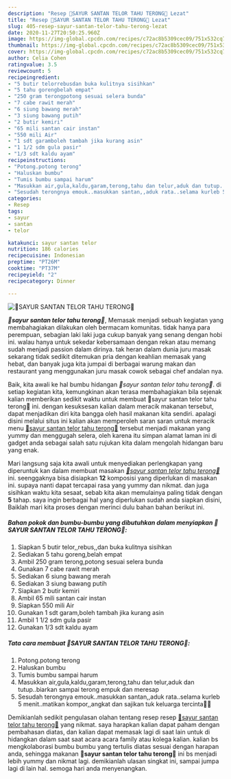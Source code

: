 ```yaml
---
description: "Resep 💜SAYUR SANTAN TELOR TAHU TERONG💜 Lezat"
title: "Resep 💜SAYUR SANTAN TELOR TAHU TERONG💜 Lezat"
slug: 405-resep-sayur-santan-telor-tahu-terong-lezat
date: 2020-11-27T20:50:25.960Z
image: https://img-global.cpcdn.com/recipes/c72ac8b5309cec09/751x532cq70/💜sayur-santan-telor-tahu-terong💜-foto-resep-utama.jpg
thumbnail: https://img-global.cpcdn.com/recipes/c72ac8b5309cec09/751x532cq70/💜sayur-santan-telor-tahu-terong💜-foto-resep-utama.jpg
cover: https://img-global.cpcdn.com/recipes/c72ac8b5309cec09/751x532cq70/💜sayur-santan-telor-tahu-terong💜-foto-resep-utama.jpg
author: Celia Cohen
ratingvalue: 3.5
reviewcount: 5
recipeingredient:
- "5 butir telorrebusdan buka kulitnya sisihkan"
- "5 tahu gorengbelah empat"
- "250 gram terongpotong sesuai selera bunda"
- "7 cabe rawit merah"
- "6 siung bawang merah"
- "3 siung bawang putih"
- "2 butir kemiri"
- "65 mili santan cair instan"
- "550 mili Air"
- "1 sdt garamboleh tambah jika kurang asin"
- "1 1/2 sdm gula pasir"
- "1/3 sdt kaldu ayam"
recipeinstructions:
- "Potong.potong terong"
- "Haluskan bumbu"
- "Tumis bumbu sampai harum"
- "Masukkan air,gula,kaldu,garam,terong,tahu dan telur,aduk dan tutup..biarkan sampai terong empuk dan meresap"
- "Sesudah terongnya emouk..masukkan santan,,aduk rata..selama kurleb 5 menit..matikan kompor,,angkat dan sajikan tuk keluarga tercinta🙏😘"
categories:
- Resep
tags:
- sayur
- santan
- telor

katakunci: sayur santan telor 
nutrition: 186 calories
recipecuisine: Indonesian
preptime: "PT26M"
cooktime: "PT37M"
recipeyield: "2"
recipecategory: Dinner

---
```



![💜SAYUR SANTAN TELOR TAHU TERONG💜](https://img-global.cpcdn.com/recipes/c72ac8b5309cec09/751x532cq70/💜sayur-santan-telor-tahu-terong💜-foto-resep-utama.jpg)

<b><i>💜sayur santan telor tahu terong💜</i></b>, Memasak menjadi sebuah kegiatan yang membahagiakan dilakukan oleh bermacam komunitas. tidak hanya para perempuan, sebagian laki laki juga cukup banyak yang senang dengan hobi ini. walau hanya untuk sekedar kebersamaan dengan rekan atau memang sudah menjadi passion dalam dirinya. tak heran dalam dunia juru masak sekarang tidak sedikit ditemukan pria dengan keahlian memasak yang hebat, dan banyak juga kita jumpai di berbagai warung makan dan restaurant yang menggunakan juru masak cowok sebagai chef andalan nya.



Baik, kita awali ke hal bumbu hidangan <i>💜sayur santan telor tahu terong💜</i>. di setiap kegiatan kita, kemungkinan akan terasa membahagiakan bila sejenak kalian memberikan sedikit waktu untuk membuat 💜sayur santan telor tahu terong💜 ini. dengan kesuksesan kalian dalam meracik makanan tersebut, dapat menjadikan diri kita bangga oleh hasil makanan kita sendiri. apalagi disini melalui situs ini kalian akan memperoleh saran saran untuk meracik menu <u>💜sayur santan telor tahu terong💜</u> tersebut menjadi makanan yang yummy dan menggugah selera, oleh karena itu simpan alamat laman ini di gadget anda sebagai salah satu rujukan kita dalam mengolah hidangan baru yang enak.


Mari langsung saja kita awali untuk menyediakan perlengkapan yang diperuntuk kan dalam membuat masakan <u><i>💜sayur santan telor tahu terong💜</i></u> ini. seenggaknya bisa disiapkan <b>12</b> komposisi yang diperlukan di masakan ini. supaya nanti dapat tercapai rasa yang yummy dan nikmat. dan juga sisihkan waktu kita sesaat, sebab kita akan memulainya paling tidak dengan <b>5</b> tahap. saya ingin berbagai hal yang diperlukan sudah anda siapkan disini, Baiklah mari kita proses dengan merinci dulu bahan bahan berikut ini.

<!--inarticleads1-->

##### Bahan pokok dan bumbu-bumbu yang dibutuhkan dalam menyiapkan 💜SAYUR SANTAN TELOR TAHU TERONG💜:

1. Siapkan 5 butir telor,,rebus,,dan buka kulitnya sisihkan
1. Sediakan 5 tahu goreng,belah empat
1. Ambil 250 gram terong,potong sesuai selera bunda
1. Gunakan 7 cabe rawit merah
1. Sediakan 6 siung bawang merah
1. Sediakan 3 siung bawang putih
1. Siapkan 2 butir kemiri
1. Ambil 65 mili santan cair instan
1. Siapkan 550 mili Air
1. Gunakan 1 sdt garam,boleh tambah jika kurang asin
1. Ambil 1 1/2 sdm gula pasir
1. Gunakan 1/3 sdt kaldu ayam




<!--inarticleads2-->

##### Tata cara membuat 💜SAYUR SANTAN TELOR TAHU TERONG💜:

1. Potong.potong terong
1. Haluskan bumbu
1. Tumis bumbu sampai harum
1. Masukkan air,gula,kaldu,garam,terong,tahu dan telur,aduk dan tutup..biarkan sampai terong empuk dan meresap
1. Sesudah terongnya emouk..masukkan santan,,aduk rata..selama kurleb 5 menit..matikan kompor,,angkat dan sajikan tuk keluarga tercinta🙏😘




Demikianlah sedikit pengulasan olahan tentang resep resep <u>💜sayur santan telor tahu terong💜</u> yang nikmat. saya harapkan kalian dapat paham dengan pembahasan diatas, dan kalian dapat memasak lagi di saat lain untuk di hidangkan dalam saat saat acara acara family atau kolega kalian. kalian bs mengkolaborasi bumbu bumbu yang tertulis diatas sesuai dengan harapan anda, sehingga makanan <b>💜sayur santan telor tahu terong💜</b> ini bs menjadi lebih yummy dan nikmat lagi. demikianlah ulasan singkat ini, sampai jumpa lagi di lain hal. semoga hari anda menyenangkan.
